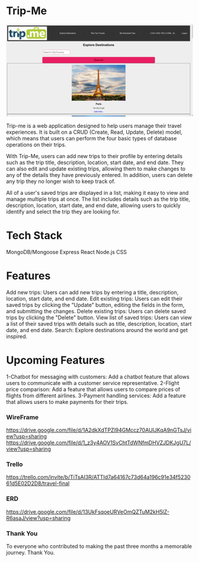 # Trip-Me
![Screenshot](ASSETS/trip-me.png)

Trip-me is a web application designed to help users manage their travel experiences. It is built on a CRUD (Create, Read, Update, Delete) model, which means that users can perform the four basic types of database operations on their trips.

With Trip-Me, users can add new trips to their profile by entering details such as the trip title, description, location, start date, and end date. They can also edit and update existing trips, allowing them to make changes to any of the details they have previously entered. In addition, users can delete any trip they no longer wish to keep track of.

All of a user's saved trips are displayed in a list, making it easy to view and manage multiple trips at once. The list includes details such as the trip title, description, location, start date, and end date, allowing users to quickly identify and select the trip they are looking for.


# Tech Stack
MongoDB/Mongoose
Express
React
Node.js
CSS


# Features

Add new trips: Users can add new trips by entering a title, description, location, start date, and end date.
Edit existing trips: Users can edit their saved trips by clicking the "Update" button, editing the fields in the form, and submitting the changes.
Delete existing trips: Users can delete saved trips by clicking the "Delete" button.
View list of saved trips: Users can view a list of their saved trips with details such as title, description, location, start date, and end date.
Search: Explore destinations around the world and get inspired.


# Upcoming Features

1-Chatbot for messaging with customers: Add a chatbot feature that allows users to communicate with a customer service representative.
2-Flight price comparison: Add a feature that allows users to compare prices of flights from different airlines.
3-Payment handling services: Add a feature that allows users to make payments for their trips.


### WireFrame

https://drive.google.com/file/d/1A2dkXdTPZl94GMccz70AUlJKqA9nGTsJ/view?usp=sharing
https://drive.google.com/file/d/1_z3y4AOV1SvChtTdWNfmDHVZJDKJgU7L/view?usp=sharing

### Trello

https://trello.com/invite/b/TiTsAI3R/ATTId7a64167c73d64a196c91e34f523061d5E02D2D8/travel-final

### ERD

https://drive.google.com/file/d/13UkFsqoeURVeOmQZTuM2kH5lZ-R6asaJ/view?usp=sharing

### Thank You

To everyone who contributed to making the past three months a memorable journey. Thank You.